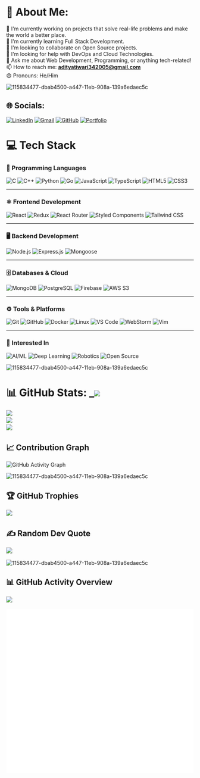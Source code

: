 # 💫 About Me: 

🔭 I'm currently working on projects that solve real-life problems and make the world a better place.<br>
🌱 I'm currently learning Full Stack Development.<br>
👯 I'm looking to collaborate on Open Source projects.<br>
🤔 I'm looking for help with DevOps and Cloud Technologies.<br>
💬 Ask me about Web Development, Programming, or anything tech-related!<br>
📫 How to reach me: **adityatiwari342005@gmail.com**<br>
😄 Pronouns: He/Him<br>

![115834477-dbab4500-a447-11eb-908a-139a6edaec5c](https://user-images.githubusercontent.com/105775899/235299569-e15e9b1c-09cc-492a-ad8e-cef25979d4d1.gif)

## 🌐 Socials:
[![LinkedIn](https://img.shields.io/badge/LinkedIn-%230A66C2.svg?style=for-the-badge&logo=linkedin&logoColor=white)](https://www.linkedin.com/in/aditya-tiwari-141bb3293/)
[![Gmail](https://img.shields.io/badge/Gmail-%23EA4335.svg?style=for-the-badge&logo=gmail&logoColor=white)](mailto:adityatiwari342005@gmail.com)
[![GitHub](https://img.shields.io/badge/GitHub-%23181717.svg?style=for-the-badge&logo=github&logoColor=white)](https://github.com/AdityaTiwari342005)
[![Portfolio](https://img.shields.io/badge/Portfolio-%23000000.svg?style=for-the-badge&logo=vercel&logoColor=white)](https://your-portfolio-link.com)

# 💻 Tech Stack

### 📝 Programming Languages  
![C](https://img.shields.io/badge/C-%23A8B9CC.svg?style=for-the-badge&logo=c&logoColor=black) 
![C++](https://img.shields.io/badge/C++-%2300599C.svg?style=for-the-badge&logo=c%2B%2B&logoColor=white) 
![Python](https://img.shields.io/badge/Python-%233776AB.svg?style=for-the-badge&logo=python&logoColor=white) 
![Go](https://img.shields.io/badge/Go-%2300ADD8.svg?style=for-the-badge&logo=go&logoColor=white) 
![JavaScript](https://img.shields.io/badge/JavaScript-%23F7DF1E.svg?style=for-the-badge&logo=javascript&logoColor=black) 
![TypeScript](https://img.shields.io/badge/TypeScript-%230076D6.svg?style=for-the-badge&logo=typescript&logoColor=white) 
![HTML5](https://img.shields.io/badge/HTML5-%23FF5733.svg?style=for-the-badge&logo=html5&logoColor=white) 
![CSS3](https://img.shields.io/badge/CSS3-%231572B6.svg?style=for-the-badge&logo=css3&logoColor=white)  

---

### ⚛️ Frontend Development  
![React](https://img.shields.io/badge/React-%2361DAFB.svg?style=for-the-badge&logo=react&logoColor=black) 
![Redux](https://img.shields.io/badge/Redux-%23764ABC.svg?style=for-the-badge&logo=redux&logoColor=white) 
![React Router](https://img.shields.io/badge/React_Router-%23CA4245.svg?style=for-the-badge&logo=react-router&logoColor=white) 
![Styled Components](https://img.shields.io/badge/Styled_Components-%23DB7093.svg?style=for-the-badge&logo=styled-components&logoColor=white) 
![Tailwind CSS](https://img.shields.io/badge/Tailwind_CSS-%2338B2AC.svg?style=for-the-badge&logo=tailwind-css&logoColor=white)  

---

### 🖥️ Backend Development  
![Node.js](https://img.shields.io/badge/Node.js-%2381C784.svg?style=for-the-badge&logo=node.js&logoColor=black) 
![Express.js](https://img.shields.io/badge/Express.js-%23303030.svg?style=for-the-badge&logo=express&logoColor=white) 
![Mongoose](https://img.shields.io/badge/Mongoose-%23880000.svg?style=for-the-badge&logo=mongoose&logoColor=white)  

---

### 🗄️ Databases & Cloud  
![MongoDB](https://img.shields.io/badge/MongoDB-%234CAF50.svg?style=for-the-badge&logo=mongodb&logoColor=white) 
![PostgreSQL](https://img.shields.io/badge/PostgreSQL-%23006482.svg?style=for-the-badge&logo=postgresql&logoColor=white) 
![Firebase](https://img.shields.io/badge/Firebase-%23FFCA28.svg?style=for-the-badge&logo=firebase&logoColor=black) 
![AWS S3](https://img.shields.io/badge/AWS_S3-%23FF9900.svg?style=for-the-badge&logo=amazon-aws&logoColor=white)  

---

### ⚙️ Tools & Platforms  
![Git](https://img.shields.io/badge/Git-%23F05033.svg?style=for-the-badge&logo=git&logoColor=white) 
![GitHub](https://img.shields.io/badge/GitHub-%23181717.svg?style=for-the-badge&logo=github&logoColor=white) 
![Docker](https://img.shields.io/badge/Docker-%232496ED.svg?style=for-the-badge&logo=docker&logoColor=white) 
![Linux](https://img.shields.io/badge/Linux-%23FCC624.svg?style=for-the-badge&logo=linux&logoColor=black) 
![VS Code](https://img.shields.io/badge/VS_Code-%23007ACC.svg?style=for-the-badge&logo=visual-studio-code&logoColor=white) 
![WebStorm](https://img.shields.io/badge/WebStorm-%23000000.svg?style=for-the-badge&logo=webstorm&logoColor=white) 
![Vim](https://img.shields.io/badge/Vim-%23019733.svg?style=for-the-badge&logo=vim&logoColor=white)  

---

### 🚀 Interested In  
![AI/ML](https://img.shields.io/badge/Artificial_Intelligence-%23000000.svg?style=for-the-badge&logo=probot&logoColor=white) 
![Deep Learning](https://img.shields.io/badge/Deep_Learning-%23FF6F00.svg?style=for-the-badge&logo=tensorflow&logoColor=white) 
![Robotics](https://img.shields.io/badge/Robotics-%230076D6.svg?style=for-the-badge&logo=android&logoColor=white) 
![Open Source](https://img.shields.io/badge/Open_Source-%23F05032.svg?style=for-the-badge&logo=open-source-initiative&logoColor=white)  

![115834477-dbab4500-a447-11eb-908a-139a6edaec5c](https://user-images.githubusercontent.com/105775899/235299569-e15e9b1c-09cc-492a-ad8e-cef25979d4d1.gif)

# 📊 GitHub Stats:  _![](https://komarev.com/ghpvc/?username=AdityaTiwari342005&label=Profile+views&style=for-the-badge&color=blueviolet)
![](https://github-readme-stats.vercel.app/api?username=AdityaTiwari342005&theme=tokyonight&hide_border=false&include_all_commits=true&count_private=true)<br/>
![](https://github-readme-streak-stats.herokuapp.com/?user=AdityaTiwari342005&theme=tokyonight&hide_border=false)<br/>
![](https://github-readme-stats.vercel.app/api/top-langs/?username=AdityaTiwari342005&theme=tokyonight&hide_border=false&include_all_commits=true&count_private=true&layout=compact)

## 📈 Contribution Graph
![GitHub Activity Graph](https://github-readme-activity-graph.vercel.app/graph?username=AdityaTiwari342005&theme=tokyo-night&hide_border=true)

![115834477-dbab4500-a447-11eb-908a-139a6edaec5c](https://user-images.githubusercontent.com/105775899/235299569-e15e9b1c-09cc-492a-ad8e-cef25979d4d1.gif)

## 🏆 GitHub Trophies
![](https://github-profile-trophy.vercel.app/?username=AdityaTiwari342005&theme=tokyonight&no-frame=false&no-bg=true&margin-w=4)

## ✍️ Random Dev Quote
![](https://quotes-github-readme.vercel.app/api?type=horizontal&theme=tokyonight)

![115834477-dbab4500-a447-11eb-908a-139a6edaec5c](https://user-images.githubusercontent.com/105775899/235299569-e15e9b1c-09cc-492a-ad8e-cef25979d4d1.gif)

## 📊 GitHub Activity Overview
![](https://github-profile-summary-cards.vercel.app/api/cards/profile-details?username=ADITYATIWARI342005&theme=github_dark)


![](https://raw.githubusercontent.com/ADITYATIWARI342005/ADITYATIWARI342005/main/metrics.plugin.activity.svg)



<!-- Proudly created with GPRM ( https://gprm.itsvg.in ) -->
